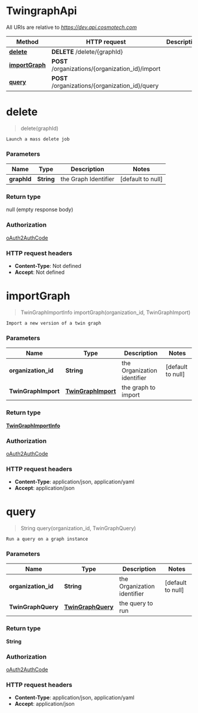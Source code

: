 # TwingraphApi

All URIs are relative to *https://dev.api.cosmotech.com*

Method | HTTP request | Description
------------- | ------------- | -------------
[**delete**](TwingraphApi.md#delete) | **DELETE** /delete/{graphId} | 
[**importGraph**](TwingraphApi.md#importGraph) | **POST** /organizations/{organization_id}/import | 
[**query**](TwingraphApi.md#query) | **POST** /organizations/{organization_id}/query | 


<a name="delete"></a>
# **delete**
> delete(graphId)



    Launch a mass delete job

### Parameters

Name | Type | Description  | Notes
------------- | ------------- | ------------- | -------------
 **graphId** | **String**| the Graph Identifier | [default to null]

### Return type

null (empty response body)

### Authorization

[oAuth2AuthCode](../README.md#oAuth2AuthCode)

### HTTP request headers

- **Content-Type**: Not defined
- **Accept**: Not defined

<a name="importGraph"></a>
# **importGraph**
> TwinGraphImportInfo importGraph(organization\_id, TwinGraphImport)



    Import a new version of a twin graph

### Parameters

Name | Type | Description  | Notes
------------- | ------------- | ------------- | -------------
 **organization\_id** | **String**| the Organization identifier | [default to null]
 **TwinGraphImport** | [**TwinGraphImport**](../Models/TwinGraphImport.md)| the graph to import |

### Return type

[**TwinGraphImportInfo**](../Models/TwinGraphImportInfo.md)

### Authorization

[oAuth2AuthCode](../README.md#oAuth2AuthCode)

### HTTP request headers

- **Content-Type**: application/json, application/yaml
- **Accept**: application/json

<a name="query"></a>
# **query**
> String query(organization\_id, TwinGraphQuery)



    Run a query on a graph instance

### Parameters

Name | Type | Description  | Notes
------------- | ------------- | ------------- | -------------
 **organization\_id** | **String**| the Organization identifier | [default to null]
 **TwinGraphQuery** | [**TwinGraphQuery**](../Models/TwinGraphQuery.md)| the query to run |

### Return type

**String**

### Authorization

[oAuth2AuthCode](../README.md#oAuth2AuthCode)

### HTTP request headers

- **Content-Type**: application/json, application/yaml
- **Accept**: application/json

